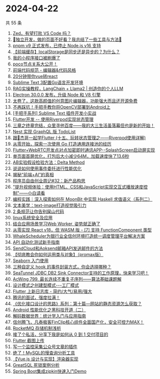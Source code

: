 # 2024-04-22

共 55 条

<!-- BEGIN JUEJIN -->
<!-- 最后更新时间 2024-04-22 08:02:45 +0800 -->
1. [Zed，有望打败 VS Code 吗？](https://juejin.cn/post/7359469421742473225)
1. [🚀独立开发，做的页面不好看？我总结了一些工具与方法🚀](https://juejin.cn/post/7359854125912227894)
1. [pnpm v9 正式发布，已停止 Node.js v16 支持](https://juejin.cn/post/7359120028926427155)
1. [【前端缓存】localStorage是同步还是异步的？为什么？](https://juejin.cn/post/7359405716090011659)
1. [我的小程序接口被刷爆了](https://juejin.cn/post/7358734620617130010)
1. [poco节点关系大公开！](https://juejin.cn/post/7358734620617424922)
1. [前端代码规范 - 编辑器&代码风格](https://juejin.cn/post/7359084604663644212)
1. [20分钟带你vue转react](https://juejin.cn/post/7359821247675596835)
1. [Sublime Text 3配置Go语言开发环境](https://juejin.cn/post/7359083109911396378)
1. [RAG实操教程，LangChain + Llama2 | 创造你的个人LLM](https://juejin.cn/post/7358743626165436442)
1. [Electron 30.0.0 发布，升级 Node 和 V8 引擎](https://juejin.cn/post/7359505949318807564)
1. [太卷了，这款高颜值的创意图片编辑器，功能强大而且还开源免费](https://juejin.cn/post/7359391403163009043)
1. [不再踩坑！手把手教你将OpenCV部署到Android上](https://juejin.cn/post/7358790144985890857)
1. [[手把手系列] Sublime Text 插件开发小实战](https://juejin.cn/post/7359102751907905574)
1. [Flutter开发 -- 使用Riverpod实现状态管理](https://juejin.cn/post/7359077652445954098)
1. [三章之终章完结，众里寻他百度——我的大三生活虽落幕但也是新的开始！](https://juejin.cn/post/7359467530187046951)
1. [Nest 实现 GraphQL 版 TodoList](https://juejin.cn/post/7359821247675760675)
1. [跟🤡杰哥一起学Flutter (十五、玩转状态管理之——Riverpod使用详解)](https://juejin.cn/post/7359402114018689076)
1. [从零开始，探索一次使用 Go 打造通用连接池的经历](https://juejin.cn/post/7359821944147230760)
1. [Flutter+WebRTC开发点对点加密即时通讯APP--SplashScreen启动屏实现](https://juejin.cn/post/7359083483238006823)
1. [单页面首屏优化，打包后大小减少64M，加载速度快了13.6秒](https://juejin.cn/post/7359077652445806642)
1. [AB实验假设检验方法：Delta Method](https://juejin.cn/post/7359203560166866954)
1. [说说如何使用事件委托进行性能优化](https://juejin.cn/post/7359541702048677903)
1. [揭秘“前端+AI”的真相](https://juejin.cn/post/7359190039601790987)
1. [程序员自由创业周记#32：新产品构思](https://juejin.cn/post/7359110982227017782)
1. ["提升视频体验：使用HTML、CSS和JavaScript实现交互式播放速度控制"——小白请看](https://juejin.cn/post/7359147730961612810)
1. [编程实践｜深入探索如何在 MoonBit 中实现 Haskell 求值语义（系列二）](https://juejin.cn/post/7359076801278541876)
1. [文本美学：text-image打造视觉吸引力](https://juejin.cn/post/7359510120248786971)
1. [2 条规范让你告别屎山代码](https://juejin.cn/post/7359461815376674867)
1. [linux系统安全及应用](https://juejin.cn/post/7359083109927108618)
1. [结合应用场景学习Web Worker, 姿势就正确了](https://juejin.cn/post/7359525150549786660)
1. [从零实现 React v18，但 WASM 版 - [7] 支持 FunctionComponent 类型](https://juejin.cn/post/7359408423744733222)
1. [WhaleScheduler为银行业全信创环境打造统一调度管理平台解决方案](https://juejin.cn/post/7359374598084558858)
1. [API 自动化测试新手指南](https://juejin.cn/post/7359225201282973734)
1. [SendCloud和Aoksend邮箱API发送邮件的方法](https://juejin.cn/post/7359138355181764635)
1. [【彻底教会你如何运用类与对象】（promax版）](https://juejin.cn/post/7359086027581653028)
1. [Seaborn 入门使用](https://juejin.cn/post/7359084604664381492)
1. [三种自定义 hook 的事件封装方式，你会选择哪种？](https://juejin.cn/post/7359083767564926991)
1. [SeaTunnel JDBC DB2 Sink Connector支持的工作原理，快来学习吧！](https://juejin.cn/post/7359374598084050954)
1. [AcWing 799. 最长连续不重复子序列——算法基础课题解](https://juejin.cn/post/7359253677150191655)
1. [设计模式之创建型模式---工厂模式](https://juejin.cn/post/7359110982227935286)
1. [Flutter 上新日志库 - 简约/大气/易用/强大](https://juejin.cn/post/7359086041796067362)
1. [腾讯的面试，强度拉满！](https://juejin.cn/post/7359083767565303823)
1. [《优化接口设计的思路》系列：第十篇—网站的静态资源怎么获取？](https://juejin.cn/post/7359083483237908519)
1. [Android 性能优化之黑科技开道（二）](https://juejin.cn/post/7359083483237613607)
1. [解码数据世界：统计学入门与应用指南](https://juejin.cn/post/7359253677150732327)
1. [信创腾飞，凡泰极客FinClip核心组件全面国产化，安全可控力MAX！](https://juejin.cn/post/7359213228587155468)
1. [RocketMQ 存储机制浅析](https://juejin.cn/post/7359190039601840139)
1. [接了个私活，分享下我是如何从 0 到 1 交付项目的](https://juejin.cn/post/7359764922727333939)
1. [Flutter 截图上传](https://juejin.cn/post/7359479759662956571)
1. [写一个监控采集公众号文章的插件](https://juejin.cn/post/7359083767565107215)
1. [绝了！MySQL的慢查询分析工具 ](https://juejin.cn/post/7359402386605260810)
1. [【Vue.js 设计与实现】渲染器实现](https://juejin.cn/post/7359444013894828073)
1. [GreatSQL 死锁案例分析](https://juejin.cn/post/7359113303840505910)
1. [Spring Boot集成zipkin快速入门Demo](https://juejin.cn/post/7359147730961629194)
<!-- END JUEJIN -->